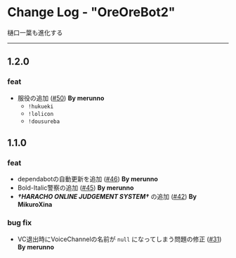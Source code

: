 # Change Log - "OreOreBot2"

樋口一葉も進化する

----

## 1.2.0

### feat

- 服役の追加 ([#50](https://github.com/approvers/OreOreBot2/pull/50)) **By merunno** 
    - `!hukueki`
    - `!lolicon`
    - `!dousureba`

## 1.1.0

### feat

- dependabotの自動更新を追加 ([#46](https://github.com/approvers/OreOreBot2/pull/46)) **By merunno**
- Bold-Italic警察の追加 ([#45](https://github.com/approvers/OreOreBot2/pull/45)) **By merunno**
- ***†HARACHO ONLINE JUDGEMENT SYSTEM†*** の追加 ([#42](https://github.com/approvers/OreOreBot2/pull/42)) **By MikuroXina**

### bug fix

- VC退出時にVoiceChannelの名前が `null` になってしまう問題の修正 ([#31](https://github.com/approvers/OreOreBot2/pull/39)) **By merunno**
